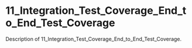 # 11_Integration_Test_Coverage_End_to_End_Test_Coverage

Description of 11_Integration_Test_Coverage_End_to_End_Test_Coverage.